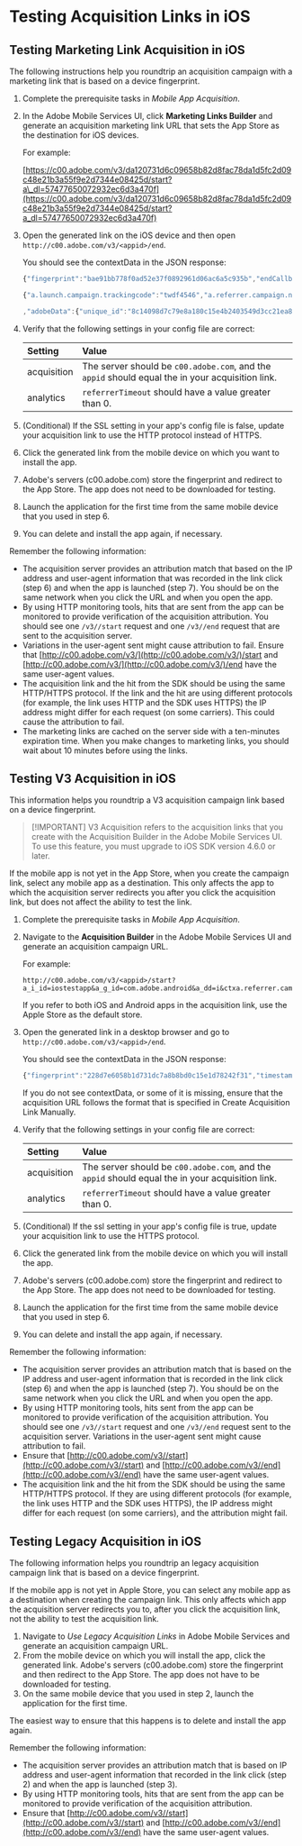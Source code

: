 # Testing Acquisition Links in iOS

## Testing Marketing Link Acquisition in iOS

The following instructions help you roundtrip an acquisition campaign with a marketing link that is based on a device fingerprint.

1. Complete the prerequisite tasks in _Mobile App Acquisition_.
1. In the Adobe Mobile Services UI, click **Marketing Links Builder** and generate an acquisition marketing link URL that sets the App Store as the destination for iOS devices.

   For example:

   [https://c00.adobe.com/v3/da120731d6c09658b82d8fac78da1d5fc2d09c48e21b3a55f9e2d7344e08425d/start?a\_dl=57477650072932ec6d3a470f](https://c00.adobe.com/v3/da120731d6c09658b82d8fac78da1d5fc2d09c48e21b3a55f9e2d7344e08425d/start?a_dl=57477650072932ec6d3a470f)

1. Open the generated link on the iOS device and then open `http://c00.adobe.com/v3/<appid>/end`.

   You should see the contextData in the JSON response:

   ```javascript
   {"fingerprint":"bae91bb778f0ad52e37f0892961d06ac6a5c935b","endCallbacks":["***"],"timestamp":1464301217,"appguid":"da120731d6c09658b82d8fac78da1d5fc2d09c48e21b3a55f9e2d7344e08425d","contextData":

   {"a.launch.campaign.trackingcode":"twdf4546","a.referrer.campaign.name":"iOS Demo","a.referrer.campaign.trackingcode":"twdf4546"}

   ,"adobeData":{"unique_id":"8c14098d7c79e8a180c15e4b2403549d3cc21ea8","deeplinkid":"57477650072932ec6d3a470f"}}
   ```

1. Verify that the following settings in your config file are correct:

   | **Setting** | **Value** |
   | :--- | :--- |
   | acquisition | The server should be `c00.adobe.com`, and the `appid` should equal the in your acquisition link. |
   | analytics | `referrerTimeout` should have a value greater than 0. |

1. \(Conditional\) If the SSL setting in your app's config file is false, update your acquisition link to use the HTTP protocol instead of HTTPS.
1. Click the generated link from the mobile device on which you want to install the app.
1. Adobe's servers \(c00.adobe.com\) store the fingerprint and redirect to the App Store.  The app does not need to be downloaded for testing.
1. Launch the application for the first time from the same mobile device that you used in step 6.
1. You can delete and install the app again, if necessary.

Remember the following information:

* The acquisition server provides an attribution match that based on the IP address and user-agent information that was recorded in the link click \(step 6\) and when the app is launched \(step 7\).  You should be on the same network when you click the URL and when you open the app.
* By using HTTP monitoring tools, hits that are sent from the app can be monitored to provide verification of the acquisition attribution.  You should see one `/v3//start` request and one `/v3//end` request that are sent to the acquisition server.
* Variations in the user-agent sent might cause attribution to fail.  Ensure that [http://c00.adobe.com/v3/](http://c00.adobe.com/v3/)/start and [http://c00.adobe.com/v3/](http://c00.adobe.com/v3/)/end have the same user-agent values.
* The acquisition link and the hit from the SDK should be using the same HTTP/HTTPS protocol. If the link and the hit are using different protocols \(for example, the link uses HTTP and the SDK uses HTTPS\) the IP address might differ for each request \(on some carriers\). This could cause the attribution to fail.
* The marketing links are cached on the server side with a ten-minutes expiration time.  When you make changes to marketing links, you should wait about 10 minutes before using the links.

## Testing V3 Acquisition in iOS

This information helps you roundtrip a V3 acquisition campaign link based on a device fingerprint.

>[!IMPORTANT]  V3 Acquisition refers to the acquisition links that you create with the Acquisition Builder in the Adobe Mobile Services UI. To use this feature, you must upgrade to iOS SDK version 4.6.0 or later.

If the mobile app is not yet in the App Store, when you create the campaign link, select any mobile app as a destination. This only affects the app to which the acquisition server redirects you after you click the acquisition link, but does not affect the ability to test the link.

1. Complete the prerequisite tasks in _Mobile App Acquisition_.
1. Navigate to the **Acquisition Builder** in the Adobe Mobile Services UI and generate an acquisition campaign URL.

   For example:

   ```text
   http://c00.adobe.com/v3/<appid>/start?a_i_id=iostestapp&a_g_id=com.adobe.android&a_dd=i&ctxa.referrer.campaign.name=name&ctxa.referrer.campaign.trackingcode=trackingcode
   ```

   If you refer to both iOS and Android apps in the acquisition link, use the Apple Store as the default store.

1. Open the generated link in a desktop browser and go to `http://c00.adobe.com/v3/<appid>/end`.

   You should see the contextData in the JSON response:

   ```javascript
   {"fingerprint":"228d7e6058b1d731dc7a8b8bd0c15e1d78242f31","timestamp":1457989293,"appguid":"","contextData":{"a.referrer.campaign.name":"name","a.referrer.campaign.trackingcode":"trackingcode"}}
   ```

   If you do not see contextData, or some of it is missing, ensure that the acquisition URL follows the format that is specified in Create Acquisition Link Manually.

1. Verify that the following settings in your config file are correct:

   | Setting | Value |
   | :--- | :--- |
   | acquisition | The server should be `c00.adobe.com`, and the `appid` should equal the in your acquisition link. |
   | analytics | `referrerTimeout` should have a value greater than 0. |

1. \(Conditional\) If the ssl setting in your app's config file is true, update your acquisition link to use the HTTPS protocol.
1. Click the generated link from the mobile device on which you will install the app.
1. Adobe's servers \(c00.adobe.com\) store the fingerprint and redirect to the App Store.  The app does not need to be downloaded for testing.
1. Launch the application for the first time from the same mobile device that you used in step 6.
1. You can delete and install the app again, if necessary.

Remember the following information:

* The acquisition server provides an attribution match that is based on the IP address and user-agent information that is recorded in the link click \(step 6\) and when the app is launched \(step 7\).  You should be on the same network when you click the URL and when you open the app.
* By using HTTP monitoring tools, hits sent from the app can be monitored to provide verification of the acquisition attribution. You should see one `/v3//start` request and one `/v3//end` request sent to the acquisition server. Variations in the user-agent sent might cause attribution to fail.
* Ensure that [http://c00.adobe.com/v3//start](http://c00.adobe.com/v3//start) and [http://c00.adobe.com/v3//end](http://c00.adobe.com/v3//end) have the same user-agent values.
* The acquisition link and the hit from the SDK should be using the same HTTP/HTTPS protocol.  If they are using different protocols \(for example, the link uses HTTP and the SDK uses HTTPS\), the IP address might differ for each request \(on some carriers\), and the attribution might fail.

## Testing Legacy Acquisition in iOS

The following information helps you roundtrip an legacy acquisition campaign link that is based on a device fingerprint.

If the mobile app is not yet in Apple Store, you can select any mobile app as a destination when creating the campaign link. This only affects which app the acquisition server redirects you to, after you click the acquisition link, not the ability to test the acquisition link.

1. Navigate to _Use Legacy Acquisition Links_ in Adobe Mobile Services and generate an acquisition campaign URL.
1. From the mobile device on which you will install the app, click the generated link. Adobe's servers \(c00.adobe.com\) store the fingerprint and then redirect to the App Store. The app does not have to be downloaded for testing.
1. On the same mobile device that you used in step 2, launch the application for the first time.

The easiest way to ensure that this happens is to delete and install the app again.

Remember the following information:

* The acquisition server provides an attribution match that is based on IP address and user-agent information that recorded in the link click \(step 2\) and when the app is launched \(step 3\).
* By using HTTP monitoring tools, hits that are sent from the app can be monitored to provide verification of the acquisition attribution.
* Ensure that [http://c00.adobe.com/v3//start](http://c00.adobe.com/v3//start) and [http://c00.adobe.com/v3//end](http://c00.adobe.com/v3//end) have the same user-agent values.

